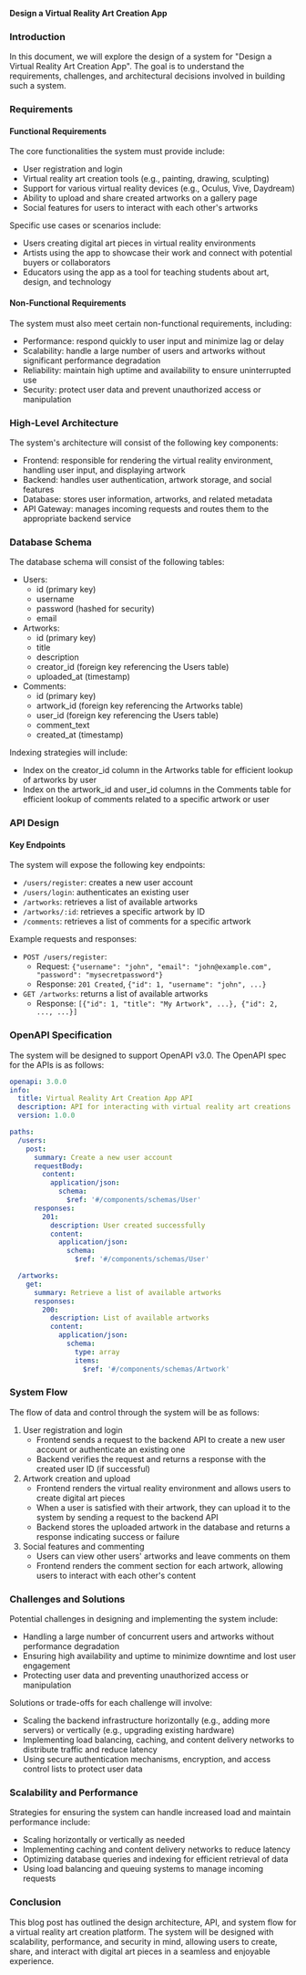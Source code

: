 **Design a Virtual Reality Art Creation App**

### Introduction

In this document, we will explore the design of a system for "Design a Virtual Reality Art Creation App". The goal is to understand the requirements, challenges, and architectural decisions involved in building such a system.

### Requirements

#### Functional Requirements

The core functionalities the system must provide include:

* User registration and login
* Virtual reality art creation tools (e.g., painting, drawing, sculpting)
* Support for various virtual reality devices (e.g., Oculus, Vive, Daydream)
* Ability to upload and share created artworks on a gallery page
* Social features for users to interact with each other's artworks

Specific use cases or scenarios include:

* Users creating digital art pieces in virtual reality environments
* Artists using the app to showcase their work and connect with potential buyers or collaborators
* Educators using the app as a tool for teaching students about art, design, and technology

#### Non-Functional Requirements

The system must also meet certain non-functional requirements, including:

* Performance: respond quickly to user input and minimize lag or delay
* Scalability: handle a large number of users and artworks without significant performance degradation
* Reliability: maintain high uptime and availability to ensure uninterrupted use
* Security: protect user data and prevent unauthorized access or manipulation

### High-Level Architecture

The system's architecture will consist of the following key components:

* Frontend: responsible for rendering the virtual reality environment, handling user input, and displaying artwork
* Backend: handles user authentication, artwork storage, and social features
* Database: stores user information, artworks, and related metadata
* API Gateway: manages incoming requests and routes them to the appropriate backend service

### Database Schema

The database schema will consist of the following tables:

* Users:
	+ id (primary key)
	+ username
	+ password (hashed for security)
	+ email
* Artworks:
	+ id (primary key)
	+ title
	+ description
	+ creator_id (foreign key referencing the Users table)
	+ uploaded_at (timestamp)
* Comments:
	+ id (primary key)
	+ artwork_id (foreign key referencing the Artworks table)
	+ user_id (foreign key referencing the Users table)
	+ comment_text
	+ created_at (timestamp)

Indexing strategies will include:

* Index on the creator_id column in the Artworks table for efficient lookup of artworks by user
* Index on the artwork_id and user_id columns in the Comments table for efficient lookup of comments related to a specific artwork or user

### API Design

#### Key Endpoints

The system will expose the following key endpoints:

* `/users/register`: creates a new user account
* `/users/login`: authenticates an existing user
* `/artworks`: retrieves a list of available artworks
* `/artworks/:id`: retrieves a specific artwork by ID
* `/comments`: retrieves a list of comments for a specific artwork

Example requests and responses:

* `POST /users/register`:
	+ Request: `{"username": "john", "email": "john@example.com", "password": "mysecretpassword"}`
	+ Response: `201 Created`, `{"id": 1, "username": "john", ...}`
* `GET /artworks`: returns a list of available artworks
	+ Response: `[{"id": 1, "title": "My Artwork", ...}, {"id": 2, ..., ...}]`

### OpenAPI Specification

The system will be designed to support OpenAPI v3.0. The OpenAPI spec for the APIs is as follows:
```yaml
openapi: 3.0.0
info:
  title: Virtual Reality Art Creation App API
  description: API for interacting with virtual reality art creations
  version: 1.0.0

paths:
  /users:
    post:
      summary: Create a new user account
      requestBody:
        content:
          application/json:
            schema:
              $ref: '#/components/schemas/User'
      responses:
        201:
          description: User created successfully
          content:
            application/json:
              schema:
                $ref: '#/components/schemas/User'

  /artworks:
    get:
      summary: Retrieve a list of available artworks
      responses:
        200:
          description: List of available artworks
          content:
            application/json:
              schema:
                type: array
                items:
                  $ref: '#/components/schemas/Artwork'
```
### System Flow

The flow of data and control through the system will be as follows:

1. User registration and login
	* Frontend sends a request to the backend API to create a new user account or authenticate an existing one
	* Backend verifies the request and returns a response with the created user ID (if successful)
2. Artwork creation and upload
	* Frontend renders the virtual reality environment and allows users to create digital art pieces
	* When a user is satisfied with their artwork, they can upload it to the system by sending a request to the backend API
	* Backend stores the uploaded artwork in the database and returns a response indicating success or failure
3. Social features and commenting
	* Users can view other users' artworks and leave comments on them
	* Frontend renders the comment section for each artwork, allowing users to interact with each other's content

### Challenges and Solutions

Potential challenges in designing and implementing the system include:

* Handling a large number of concurrent users and artworks without performance degradation
* Ensuring high availability and uptime to minimize downtime and lost user engagement
* Protecting user data and preventing unauthorized access or manipulation

Solutions or trade-offs for each challenge will involve:

* Scaling the backend infrastructure horizontally (e.g., adding more servers) or vertically (e.g., upgrading existing hardware)
* Implementing load balancing, caching, and content delivery networks to distribute traffic and reduce latency
* Using secure authentication mechanisms, encryption, and access control lists to protect user data

### Scalability and Performance

Strategies for ensuring the system can handle increased load and maintain performance include:

* Scaling horizontally or vertically as needed
* Implementing caching and content delivery networks to reduce latency
* Optimizing database queries and indexing for efficient retrieval of data
* Using load balancing and queuing systems to manage incoming requests

### Conclusion

This blog post has outlined the design architecture, API, and system flow for a virtual reality art creation platform. The system will be designed with scalability, performance, and security in mind, allowing users to create, share, and interact with digital art pieces in a seamless and enjoyable experience.